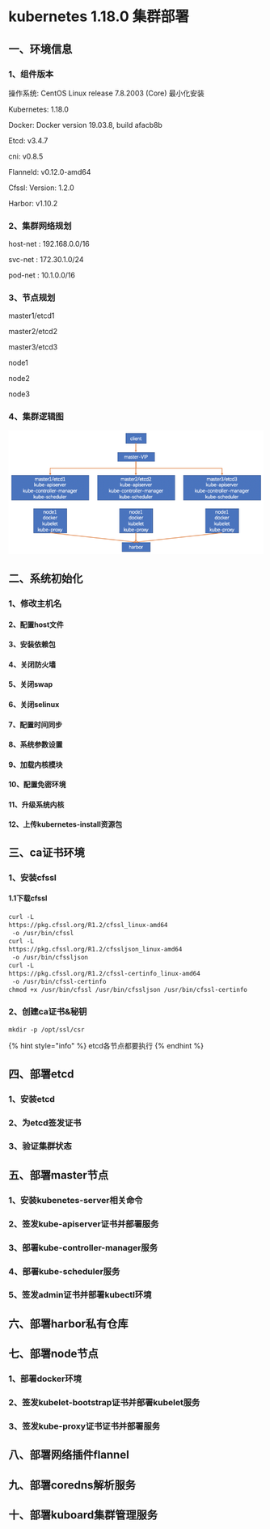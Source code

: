 # kubernetes 1.18.0 集群部署

## 一、环境信息

### 1、组件版本

操作系统: CentOS Linux release 7.8.2003 \(Core\) 最小化安装

Kubernetes: 1.18.0

Docker: Docker version 19.03.8, build afacb8b

Etcd: v3.4.7

cni: v0.8.5

Flanneld: v0.12.0-amd64

Cfssl: Version: 1.2.0

Harbor: v1.10.2

### 2、集群网络规划

host-net : 192.168.0.0/16

svc-net : 172.30.1.0/24

pod-net : 10.1.0.0/16

### 3、节点规划

master1/etcd1

master2/etcd2

master3/etcd3

node1

node2

node3

### 4、集群逻辑图

![](.gitbook/assets/k8s-luo-ji-tu.png)

## 二、系统初始化

### 1、修改主机名

#### 

#### 2、配置host文件

#### 

#### 3、安装依赖包

#### 

#### 4、关闭防火墙

#### 

#### 5、关闭swap

#### 

#### 6、关闭selinux

#### 

#### 7、配置时间同步

#### 

#### 8、系统参数设置

#### 

#### 9、加载内核模块

#### 

#### 10、配置免密环境

#### 

#### 11、升级系统内核

#### 

#### 12、上传kubernetes-install资源包

### 

## 三、ca证书环境

### 1、安装cfssl

#### **1.1下载cfssl**

```text
curl -L 
https://pkg.cfssl.org/R1.2/cfssl_linux-amd64
 -o /usr/bin/cfssl
curl -L 
https://pkg.cfssl.org/R1.2/cfssljson_linux-amd64
 -o /usr/bin/cfssljson
curl -L 
https://pkg.cfssl.org/R1.2/cfssl-certinfo_linux-amd64
 -o /usr/bin/cfssl-certinfo
chmod +x /usr/bin/cfssl /usr/bin/cfssljson /usr/bin/cfssl-certinfo
```

#### 

### 2、创建ca证书&秘钥

```text
mkdir -p /opt/ssl/csr
```

{% hint style="info" %} etcd各节点都要执行 {% endhint %}

### 

## 四、部署etcd

#### 

### 1、安装etcd

#### 

### 2、为etcd签发证书

#### 

### 3、验证集群状态

### 

## 五、部署master节点

#### 

### 1、安装kubenetes-server相关命令

#### 

### 2、签发kube-apiserver证书并部署服务

#### 

### 3、部署kube-controller-manager服务

#### 

### 4、部署kube-scheduler服务

#### 

### 5、签发admin证书并部署kubectl环境

### 

## 六、部署harbor私有仓库

### 

## 七、部署node节点

#### 

### 1、部署docker环境

#### 

### 2、签发kubelet-bootstrap证书并部署kubelet服务

#### 

### 3、签发kube-proxy证书证书并部署服务

### 

## 八、部署网络插件flannel

### 

## 九、部署coredns解析服务

### 

## 十、部署kuboard集群管理服务

